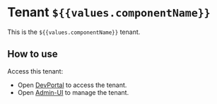 # Tenant `${{values.componentName}}`

This is the `${{values.componentName}}` tenant.

## How to use

Access this tenant:

- Open [DevPortal](${{values.componentURL}}) to access the tenant.
- Open [Admin-UI](${{values.componentURL}}/admin) to manage the tenant.


